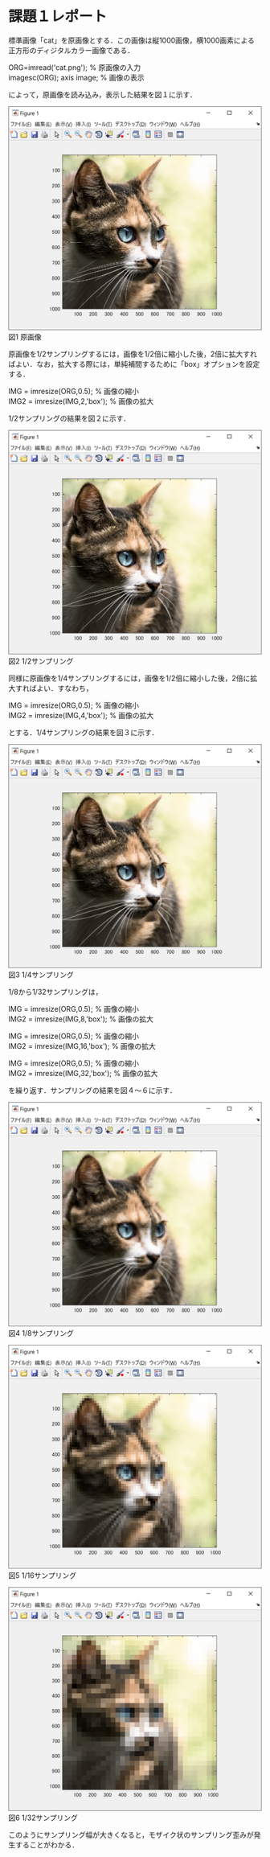 # 課題１レポート

標準画像「cat」を原画像とする．この画像は縦1000画像，横1000画素による正方形のディジタルカラー画像である．

ORG=imread('cat.png'); % 原画像の入力  
imagesc(ORG); axis image; % 画像の表示

によって，原画像を読み込み，表示した結果を図１に示す．

![原画像](https://github.com/ReoOgawa/Image-processing-Report/blob/master/Image/Report-01/01.jpg?raw=true)  
図1 原画像

原画像を1/2サンプリングするには，画像を1/2倍に縮小した後，2倍に拡大すればよい．なお，拡大する際には，単純補間するために「box」オプションを設定する．

IMG = imresize(ORG,0.5); % 画像の縮小  
IMG2 = imresize(IMG,2,'box'); % 画像の拡大

1/2サンプリングの結果を図２に示す．

![原画像](https://github.com/ReoOgawa/Image-processing-Report/blob/master/Image/Report-01/02.jpg?raw=true)  
図2 1/2サンプリング

同様に原画像を1/4サンプリングするには，画像を1/2倍に縮小した後，2倍に拡大すればよい．すなわち，

IMG = imresize(ORG,0.5); % 画像の縮小  
IMG2 = imresize(IMG,4,'box'); % 画像の拡大

とする．1/4サンプリングの結果を図３に示す．

![原画像](https://github.com/ReoOgawa/Image-processing-Report/blob/master/Image/Report-01/03.jpg?raw=true)   
図3 1/4サンプリング

1/8から1/32サンプリングは，

IMG = imresize(ORG,0.5); % 画像の縮小  
IMG2 = imresize(IMG,8,'box'); % 画像の拡大

IMG = imresize(ORG,0.5); % 画像の縮小  
IMG2 = imresize(IMG,16,'box'); % 画像の拡大

IMG = imresize(ORG,0.5); % 画像の縮小  
IMG2 = imresize(IMG,32,'box'); % 画像の拡大

を繰り返す．サンプリングの結果を図４～６に示す．

![原画像](https://github.com/ReoOgawa/Image-processing-Report/blob/master/Image/Report-01/04.jpg?raw=true)  図4 1/8サンプリング

![原画像](https://github.com/ReoOgawa/Image-processing-Report/blob/master/Image/Report-01/05.jpg?raw=true)  
図5 1/16サンプリング

![原画像](https://github.com/ReoOgawa/Image-processing-Report/blob/master/Image/Report-01/06.jpg?raw=true)  図6 1/32サンプリング

このようにサンプリング幅が大きくなると，モザイク状のサンプリング歪みが発生することがわかる．
